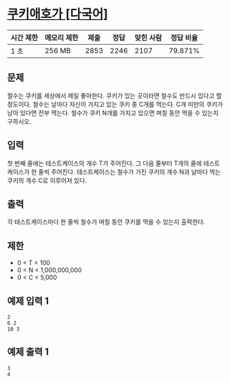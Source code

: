 # [쿠키애호가 [다국어]](https://www.acmicpc.net/problem/11134)

| 시간 제한 | 메모리 제한 | 제출 | 정답 | 맞힌 사람 | 정답 비율 |
| --- | --- | --- | --- | --- | --- |
| 1 초 | 256 MB | 2853 | 2246 | 2107 | 79.871% |

## 문제

철수는 쿠키를 세상에서 제일 좋아한다. 쿠키가 있는 곳이라면 철수도 반드시 있다고 할 정도이다. 철수는 날마다 자신이 가지고 있는 쿠키 중 C개를 먹는다. C개 미만의 쿠키가 남아 있다면 전부 먹는다. 철수가 쿠키 N개를 가지고 있으면 며칠 동안 먹을 수 있는지 구하시오.

## 입력

첫 번째 줄에는 테스트케이스의 개수 T가 주어진다. 그 다음 줄부터 T개의 줄에 테스트케이스가 한 줄씩 주어진다. 테스트케이스는 철수가 가진 쿠키의 개수 N과 날마다 먹는 쿠키의 개수 C로 이루어져 있다.

## 출력

각 테스트케이스마다 한 줄씩 철수가 며칠 동안 쿠키를 먹을 수 있는지 출력한다.

## 제한

- 0 < T < 100
- 0 < N < 1,000,000,000
- 0 < C < 5,000

## 예제 입력 1

```
2
6 2
10 3

```

## 예제 출력 1

```
3
4
```
